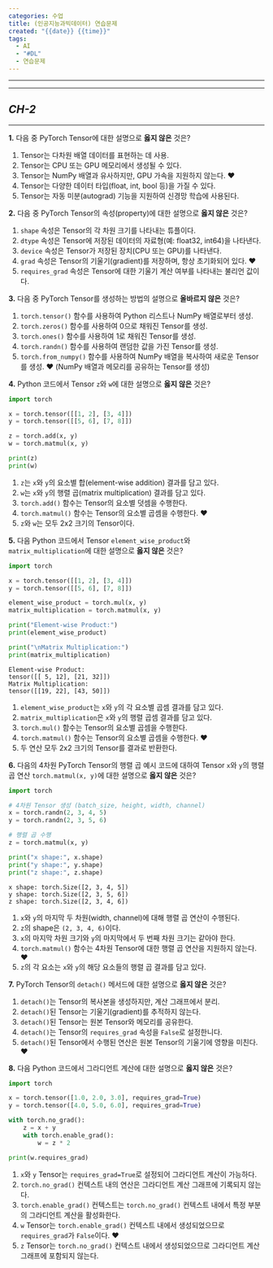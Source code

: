 ```yaml
---
categories: 수업
title: (인공지능과빅데이터) 연습문제
created: "{{date}} {{time}}"
tags:
  - AI
  - "#DL"
  - 연습문제
---
```

---
---
## *CH-2*
---


**1.** 다음 중 PyTorch Tensor에 대한 설명으로 **옳지 않은** 것은?
1) Tensor는 다차원 배열 데이터를 표현하는 데 사용.
2) Tensor는 CPU 또는 GPU 메모리에서 생성될 수 있다.
3) Tensor는 NumPy 배열과 유사하지만, GPU 가속을 지원하지 않는다. ❤️
4) Tensor는 다양한 데이터 타입(float, int, bool 등)을 가질 수 있다.
5) Tensor는 자동 미분(autograd) 기능을 지원하여 신경망 학습에 사용된다.

**2.** 다음 중 PyTorch Tensor의 속성(property)에 대한 설명으로 **옳지 않은** 것은?
1) `shape` 속성은 Tensor의 각 차원 크기를 나타내는 튜플이다.
2) `dtype` 속성은 Tensor에 저장된 데이터의 자료형(예: float32, int64)을 나타낸다.
3) `device` 속성은 Tensor가 저장된 장치(CPU 또는 GPU)를 나타낸다.
4) `grad` 속성은 Tensor의 기울기(gradient)를 저장하며, 항상 초기화되어 있다. ❤️
5) `requires_grad` 속성은 Tensor에 대한 기울기 계산 여부를 나타내는 불리언 값이다.

**3.** 다음 중 PyTorch Tensor를 생성하는 방법의 설명으로 **올바르지 않은** 것은?
1) `torch.tensor()` 함수를 사용하여 Python 리스트나 NumPy 배열로부터 생성.
2) `torch.zeros()` 함수를 사용하여 0으로 채워진 Tensor를 생성.
3) `torch.ones()` 함수를 사용하여 1로 채워진 Tensor를 생성.
4) `torch.randn()` 함수를 사용하여 랜덤한 값을 가진 Tensor를 생성.
5) `torch.from_numpy()` 함수를 사용하여 NumPy 배열을 복사하여 새로운 Tensor를 생성. ❤️ (NumPy 배열과 메모리를 공유하는 Tensor를 생성)

**4.** Python 코드에서 Tensor `z`와 `w`에 대한 설명으로 **옳지 않은** 것은?
```python
import torch

x = torch.tensor([[1, 2], [3, 4]])
y = torch.tensor([[5, 6], [7, 8]])

z = torch.add(x, y)
w = torch.matmul(x, y)

print(z)
print(w)
```

1) `z`는 `x`와 `y`의 요소별 합(element-wise addition) 결과를 담고 있다.
2) `w`는 `x`와 `y`의 행렬 곱(matrix multiplication) 결과를 담고 있다.
3) `torch.add()` 함수는 Tensor의 요소별 덧셈을 수행한다.
4) `torch.matmul()` 함수는 Tensor의 요소별 곱셈을 수행한다. ❤️
5) `z`와 `w`는 모두 2x2 크기의 Tensor이다.

**5.** 다음 Python 코드에서 Tensor `element_wise_product`와 `matrix_multiplication`에 대한 설명으로 **옳지 않은** 것은?
```python
import torch 

x = torch.tensor([[1, 2], [3, 4]]) 
y = torch.tensor([[5, 6], [7, 8]]) 

element_wise_product = torch.mul(x, y) 
matrix_multiplication = torch.matmul(x, y) 

print("Element-wise Product:") 
print(element_wise_product) 

print("\nMatrix Multiplication:") 
print(matrix_multiplication)
```

```
Element-wise Product: 
tensor([[ 5, 12], [21, 32]]) 
Matrix Multiplication: 
tensor([[19, 22], [43, 50]])
```

1) `element_wise_product`는 `x`와 `y`의 각 요소별 곱셈 결과를 담고 있다.
2) `matrix_multiplication`은 `x`와 `y`의 행렬 곱셈 결과를 담고 있다.
3) `torch.mul()` 함수는 Tensor의 요소별 곱셈을 수행한다.
4) `torch.matmul()` 함수는 Tensor의 요소별 곱셈을 수행한다. ❤️
5) 두 연산 모두 2x2 크기의 Tensor를 결과로 반환한다.

**6.** 다음의 4차원 PyTorch Tensor의 행렬 곱 예시 코드에 대하여 Tensor `x`와 `y`의 행렬 곱 연산 `torch.matmul(x, y)`에 대한 설명으로 **옳지 않은** 것은?

```python
import torch

# 4차원 Tensor 생성 (batch_size, height, width, channel)
x = torch.randn(2, 3, 4, 5)
y = torch.randn(2, 3, 5, 6)

# 행렬 곱 수행
z = torch.matmul(x, y)

print("x shape:", x.shape)
print("y shape:", y.shape)
print("z shape:", z.shape)
```

```
x shape: torch.Size([2, 3, 4, 5]) 
y shape: torch.Size([2, 3, 5, 6]) 
z shape: torch.Size([2, 3, 4, 6])
```

1) `x`와 `y`의 마지막 두 차원(width, channel)에 대해 행렬 곱 연산이 수행된다.
2) `z`의 shape은 `(2, 3, 4, 6)`이다.
3) `x`의 마지막 차원 크기와 `y`의 마지막에서 두 번째 차원 크기는 같아야 한다.
4) `torch.matmul()` 함수는 4차원 Tensor에 대한 행렬 곱 연산을 지원하지 않는다. ❤️
5) `z`의 각 요소는 `x`와 `y`의 해당 요소들의 행렬 곱 결과를 담고 있다.

**7.** PyTorch Tensor의 `detach()` 메서드에 대한 설명으로 **옳지 않은** 것은?
1) `detach()`는 Tensor의 복사본을 생성하지만, 계산 그래프에서 분리.
2) `detach()`된 Tensor는 기울기(gradient)를 추적하지 않는다.
3) `detach()`된 Tensor는 원본 Tensor와 메모리를 공유한다.
4) `detach()`는 Tensor의 `requires_grad` 속성을 `False`로 설정한니다.
5) `detach()`된 Tensor에서 수행된 연산은 원본 Tensor의 기울기에 영향을 미친다. ❤️

**8.** 다음 Python 코드에서 그라디언트 계산에 대한 설명으로 **옳지 않은** 것은?

```python
import torch

x = torch.tensor([1.0, 2.0, 3.0], requires_grad=True)
y = torch.tensor([4.0, 5.0, 6.0], requires_grad=True)

with torch.no_grad():
    z = x + y  
    with torch.enable_grad():
        w = z * 2  

print(w.requires_grad)  
```

1) `x`와 `y` Tensor는 `requires_grad=True`로 설정되어 그라디언트 계산이 가능하다.
2) `torch.no_grad()` 컨텍스트 내의 연산은 그라디언트 계산 그래프에 기록되지 않는다.
3) `torch.enable_grad()` 컨텍스트는 `torch.no_grad()` 컨텍스트 내에서 특정 부분의 그라디언트 계산을 활성화한다.
4) `w` Tensor는 `torch.enable_grad()` 컨텍스트 내에서 생성되었으므로 `requires_grad`가 `False`이다. ❤️
5) `z` Tensor는 `torch.no_grad()` 컨텍스트 내에서 생성되었으므로 그라디언트 계산 그래프에 포함되지 않는다.